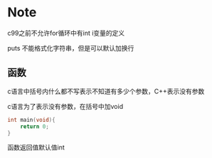 # Note


c99之前不允许for循环中有int i变量的定义 

puts 不能格式化字符串，但是可以默认加换行

## 函数

c语言中括号内什么都不写表示不知道有多少个参数，C++表示没有参数

c语言为了表示没有参数，在括号中加void
```c
int main(void){
    return 0;
}
```

函数返回值默认值int